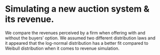 # Simulating a new auction system & its revenue.

We compare the revenues perceived by a firm when offering with and without the buyers’ option. We assumed two different distribution laws and it appeared that the log-normal distribution has a better fit compared to Weibull distribution when it comes to revenue simulation.
